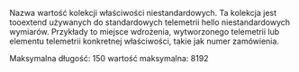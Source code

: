 Nazwa wartość kolekcji właściwości niestandardowych. Ta kolekcja jest tooextend używanych do standardowych telemetrii hello niestandardowych wymiarów. Przykłady to miejsce wdrożenia, wytworzonego telemetrii lub elementu telemetrii konkretnej właściwości, takie jak numer zamówienia. 

Maksymalna długość: 150 wartość maksymalna: 8192
